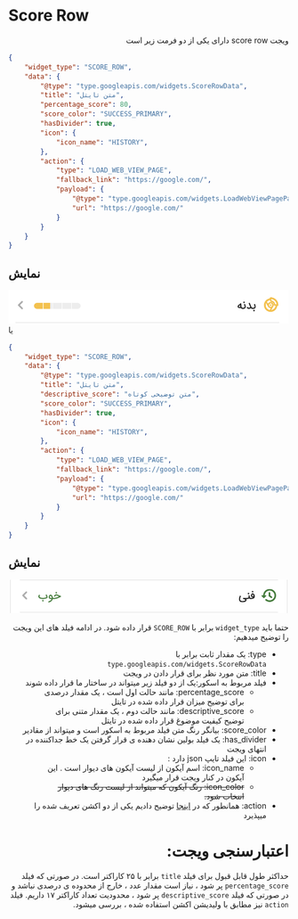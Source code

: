 # Score Row
<div dir="rtl">
ویجت score row دارای یکی از دو فرمت زیر است
</div>

```json
{
    "widget_type": "SCORE_ROW",
    "data": {
        "@type": "type.googleapis.com/widgets.ScoreRowData",
        "title": "متن تایتل",
        "percentage_score": 80,
        "score_color": "SUCCESS_PRIMARY",
        "hasDivider": true,
        "icon": {
            "icon_name": "HISTORY",
        },
        "action": {
            "type": "LOAD_WEB_VIEW_PAGE",
            "fallback_link": "https://google.com/",
            "payload": {
                "@type": "type.googleapis.com/widgets.LoadWebViewPagePayload",
                "url": "https://google.com/"
            }
        }
    }
}
```
##  نمایش
![ScreenShot](doc-images/score_row_percentage.png)
یا 
```json
{
    "widget_type": "SCORE_ROW",
    "data": {
        "@type": "type.googleapis.com/widgets.ScoreRowData",
        "title": "متن تایتل",
        "descriptive_score": "متن توضیحی کوتاه",
        "score_color": "SUCCESS_PRIMARY",
        "hasDivider": true,
        "icon": {
            "icon_name": "HISTORY",
        },
        "action": {
            "type": "LOAD_WEB_VIEW_PAGE",
            "fallback_link": "https://google.com/",
            "payload": {
                "@type": "type.googleapis.com/widgets.LoadWebViewPagePayload",
                "url": "https://google.com/"
            }
        }
    }
}
```

## نمایش
![ScreenShot](doc-images/score_row_descriptive.png)
<div dir="rtl">

حتما باید `widget_type` برابر با `SCORE_ROW` قرار داده شود.
در ادامه فیلد های این ویجت را توضیح میدهیم:
- type: یک مقدار ثابت برابر با `type.googleapis.com/widgets.ScoreRowData`
- title: متن مورد نظر برای قرار دادن در ویجت
- فیلد مربوط به اسکور:یک از دو فیلد زیر میتواند در ساختار ما قرار داده شوند
  -  percentage_score: مانند حالت اول است ، یک مقدار درصدی برای توضیح میزان قرار داده شده در تایتل
  - descriptive_score: مانند حالت دوم ، یک مقدار متنی برای توضیح کیفیت موضوغ قرار داده شده در تایتل
- score_color: بیانگر رنگ متن فیلد مربوط به اسکور است و میتواند از مقادیر
- has_divider: یک فیلد بولین نشان دهنده ی قرار گرفتن یک خط جداکننده در انتهای ویجت
- icon: این فیلد تایپ json دارد :
  - icon_name: اسم آیکون از لیست آیکون های دیوار است . این آیکون در کنار ویجت قرار میگیرد
  - ~~icon_color: رنگ آیکون که میتواند از لیست رنگ های دیوار اننخاب شود.~~
- action: همانطور که در [اینجا](actions/index.md) توضیح دادیم یکی از دو اکشن تعریف شده را میپذیرد


# اعتبارسنجی ویجت:
حداکثر طول قابل قبول برای فیلد `title` برابر با ۲۵ کاراکتر است. در صورتی که فیلد `percentage_score` پر شود ، نیاز است مقدار عدد ، خارج از محدوده ی درصدی نباشد و در صورتی که فیلد `descriptive_score` پر شود ، محدودیت تعداد کاراکتر ۱۷ داریم.
فیلد `action` نیز مطابق با ولیدیشن اکشن استفاده شده ، بررسی میشود.
</div>
